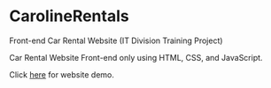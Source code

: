 # CarolineRentals
Front-end Car Rental Website (IT Division Training Project)

Car Rental Website Front-end only using HTML, CSS, and JavaScript.

Click [here](https://ariantoly.github.io/CarolineRentals/home.html) for website demo.
